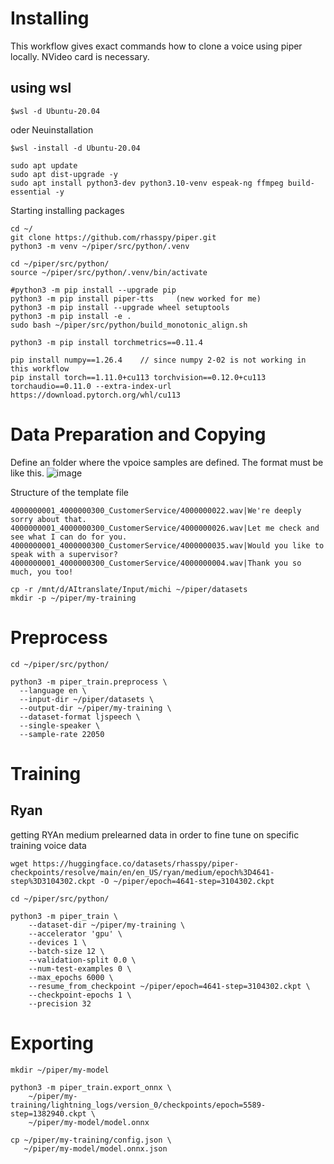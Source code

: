 # Installing
This workflow gives exact commands how to clone a voice using piper locally. NVideo card is necessary.

## using wsl 
```
$wsl -d Ubuntu-20.04
```
oder Neuinstallation

```
$wsl -install -d Ubuntu-20.04
```

```
sudo apt update
sudo apt dist-upgrade -y
sudo apt install python3-dev python3.10-venv espeak-ng ffmpeg build-essential -y
```


Starting installing packages
```
cd ~/
git clone https://github.com/rhasspy/piper.git
python3 -m venv ~/piper/src/python/.venv

cd ~/piper/src/python/
source ~/piper/src/python/.venv/bin/activate

#python3 -m pip install --upgrade pip
python3 -m pip install piper-tts     (new worked for me)
python3 -m pip install --upgrade wheel setuptools
python3 -m pip install -e .
sudo bash ~/piper/src/python/build_monotonic_align.sh

python3 -m pip install torchmetrics==0.11.4

pip install numpy==1.26.4    // since numpy 2-02 is not working in this workflow
pip install torch==1.11.0+cu113 torchvision==0.12.0+cu113 torchaudio==0.11.0 --extra-index-url https://download.pytorch.org/whl/cu113

```
# Data Preparation and Copying
Define an folder where the vpoice samples are defined. The format must be like this.
![image](https://github.com/user-attachments/assets/20024ba6-2f71-41d4-a5f4-c77b102d13f6)

Structure of the template file 
```
4000000001_4000000300_CustomerService/4000000022.wav|We're deeply sorry about that.
4000000001_4000000300_CustomerService/4000000026.wav|Let me check and see what I can do for you.
4000000001_4000000300_CustomerService/4000000035.wav|Would you like to speak with a supervisor?
4000000001_4000000300_CustomerService/4000000004.wav|Thank you so much, you too!
```

```
cp -r /mnt/d/AItranslate/Input/michi ~/piper/datasets
mkdir -p ~/piper/my-training
```
# Preprocess
```
cd ~/piper/src/python/

python3 -m piper_train.preprocess \
  --language en \
  --input-dir ~/piper/datasets \
  --output-dir ~/piper/my-training \
  --dataset-format ljspeech \
  --single-speaker \
  --sample-rate 22050
```

# Training
## Ryan
getting RYAn medium prelearned data in order to fine tune on specific training voice data
```
wget https://huggingface.co/datasets/rhasspy/piper-checkpoints/resolve/main/en/en_US/ryan/medium/epoch%3D4641-step%3D3104302.ckpt -O ~/piper/epoch=4641-step=3104302.ckpt

```

```
cd ~/piper/src/python/

python3 -m piper_train \
    --dataset-dir ~/piper/my-training \
    --accelerator 'gpu' \
    --devices 1 \
    --batch-size 12 \
    --validation-split 0.0 \
    --num-test-examples 0 \
    --max_epochs 6000 \
    --resume_from_checkpoint ~/piper/epoch=4641-step=3104302.ckpt \
    --checkpoint-epochs 1 \
    --precision 32
```

# Exporting
```
mkdir ~/piper/my-model

python3 -m piper_train.export_onnx \
    ~/piper/my-training/lightning_logs/version_0/checkpoints/epoch=5589-step=1382940.ckpt \
    ~/piper/my-model/model.onnx
    
cp ~/piper/my-training/config.json \
   ~/piper/my-model/model.onnx.json
```
